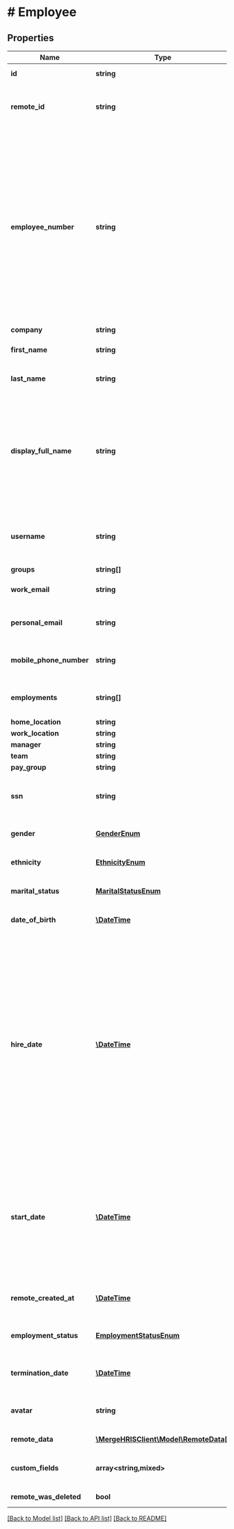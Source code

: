 # # Employee

## Properties

Name | Type | Description | Notes
------------ | ------------- | ------------- | -------------
**id** | **string** |  | [optional] [readonly]
**remote_id** | **string** | The third-party API ID of the matching object. | [optional]
**employee_number** | **string** | The employee&#39;s number that appears in the remote UI. Note: This is distinct from the remote_id field, which is a unique identifier for the employee set by the remote API, and is not exposed to the user. This value can also change in many API providers. | [optional]
**company** | **string** |  | [optional]
**first_name** | **string** | The employee&#39;s first name. | [optional]
**last_name** | **string** | The employee&#39;s last name. | [optional]
**display_full_name** | **string** | The employee&#39;s full name, to use for display purposes. If a preferred first name is available, the full name will include the preferred first name. | [optional]
**username** | **string** | The employee&#39;s username that appears in the remote UI. | [optional]
**groups** | **string[]** |  | [optional]
**work_email** | **string** | The employee&#39;s work email. | [optional]
**personal_email** | **string** | The employee&#39;s personal email. | [optional]
**mobile_phone_number** | **string** | The employee&#39;s mobile phone number. | [optional]
**employments** | **string[]** | Array of &#x60;Employment&#x60; IDs for this Employee. | [optional]
**home_location** | **string** |  | [optional]
**work_location** | **string** |  | [optional]
**manager** | **string** |  | [optional]
**team** | **string** |  | [optional]
**pay_group** | **string** |  | [optional]
**ssn** | **string** | The employee&#39;s social security number. | [optional]
**gender** | [**GenderEnum**](GenderEnum.md) | The employee&#39;s gender. | [optional]
**ethnicity** | [**EthnicityEnum**](EthnicityEnum.md) | The employee&#39;s ethnicity. | [optional]
**marital_status** | [**MaritalStatusEnum**](MaritalStatusEnum.md) | The employee&#39;s marital status. | [optional]
**date_of_birth** | [**\DateTime**](\DateTime.md) | The employee&#39;s date of birth. | [optional]
**hire_date** | [**\DateTime**](\DateTime.md) | The date that the employee was hired, usually the day that an offer letter is signed. If an employee has multiple hire dates from previous employments, this represents the most recent hire date. Note: If you&#39;re looking for the employee&#39;s start date, refer to the start_date field. | [optional]
**start_date** | [**\DateTime**](\DateTime.md) | The date that the employee started working. If an employee has multiple start dates from previous employments, this represents the most recent start date. | [optional]
**remote_created_at** | [**\DateTime**](\DateTime.md) | When the third party&#39;s employee was created. | [optional]
**employment_status** | [**EmploymentStatusEnum**](EmploymentStatusEnum.md) | The employment status of the employee. | [optional]
**termination_date** | [**\DateTime**](\DateTime.md) | The employee&#39;s termination date. | [optional]
**avatar** | **string** | The URL of the employee&#39;s avatar image. | [optional]
**remote_data** | [**\MergeHRISClient\Model\RemoteData[]**](RemoteData.md) |  | [optional] [readonly]
**custom_fields** | **array<string,mixed>** | Custom fields configured for a given model. | [optional]
**remote_was_deleted** | **bool** |  | [optional] [readonly]

[[Back to Model list]](../../README.md#models) [[Back to API list]](../../README.md#endpoints) [[Back to README]](../../README.md)
